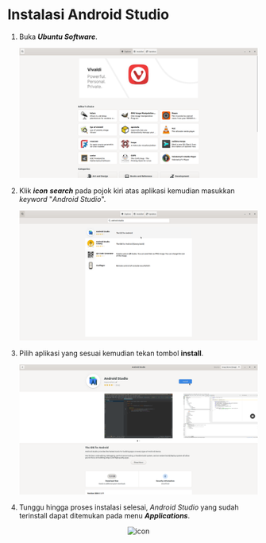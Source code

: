 # Instalasi Android Studio

1. Buka ***Ubuntu Software***.
   <center> 

   ![icon](img/ubuntu_software_home.png)

   </center>
2. Klik ***icon*** ***search*** pada pojok kiri atas aplikasi kemudian masukkan *keyword* "*Android Studio*".
   <center> 

   ![icon](img/android/search.png)

   </center>
3. Pilih aplikasi yang sesuai kemudian tekan tombol **install**.
   <center> 

   ![icon](img/android/install.png)

   </center>
4. Tunggu hingga proses instalasi selesai, *Android Studio* yang sudah terinstall dapat ditemukan pada menu ***Applications***.
    <center> 

   ![icon](img/android/done.png)

   </center>